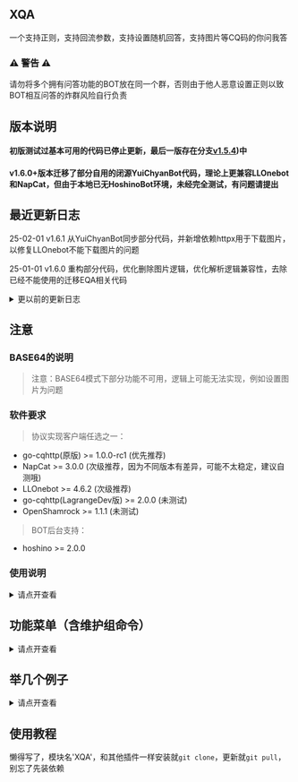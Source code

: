 ## XQA

一个支持正则，支持回流参数，支持设置随机回答，支持图片等CQ码的你问我答

### ⚠ 警告 ⚠

请勿将多个拥有问答功能的BOT放在同一个群，否则由于他人恶意设置正则以致BOT相互问答的炸群风险自行负责

## 版本说明

#### 初版测试过基本可用的代码已停止更新，最后一版存在分支[v1.5.4](https://github.com/azmiao/XQA/tree/v1.5.4))中

#### v1.6.0+版本迁移了部分自用的闭源YuiChyanBot代码，理论上更兼容LLOnebot和NapCat，但由于本地已无HoshinoBot环境，未经完全测试，有问题请提出

## 最近更新日志

25-02-01    v1.6.1  从YuiChyanBot同步部分代码，并新增依赖httpx用于下载图片，以修复LLOnebot不能下载图片的问题

25-01-01    v1.6.0  重构部分代码，优化删除图片逻辑，优化解析逻辑兼容性，去除已经不能使用的迁移EQA相关代码

<details>
<summary>更以前的更新日志</summary>

24-11-05    v1.5.4  优化逻辑，尝试兼容NapCat新版本

24-09-02    v1.5.3  对NapCat最新版本进行兼容处理, [issue #15](https://github.com/azmiao/XQA/issues/15)

24-05-24    v1.5.2  新增图片的base64发送方式，在`util.py`中修改配置即可，默认不启用

23-08-31    v1.5.1  新增分群清空我问或者有人问

23-08-24    v1.5.0  新增分群控制启用或者禁用个人问答的功能，默认启用

23-03-04    v1.4.1  修复删除回答时@人的权限问题，同时增加本文档开头的警告提示【务必看一下】

23-02-05    v1.4.0  新增部分自定义配置在`util.py`中

22-12-08    v1.3.4  复制问答功能新增参数，方便群被封后转移数据，详情见下方维护组命令

22-09-26    v1.3.3  全群不要回答的时候缩减显示长度，[issue #8](https://github.com/azmiao/XQA/issues/8)

22-08-25    v1.3.2  修复普通人可以删除有人问的BUG~~呜呜，为什么现在才有人提醒我~~

22-08-25    v1.3.1  默认接入[@morarity123](https://github.com/morarity123)的自定义词库，比星乃的宽容

22-08-24    v1.3.0  【强烈建议更新】接入敏感词系统，防止出事

22-07-10    v1.2.2  兼容gocq的1.0.0-rc2及以上版本，并修复因为修复问题导致的问题

22-06-28    v1.2.1  改回以前的保存格式，方便转移以及其他可能的操作，修复一些可能出现的问题

22-06-24    v1.2.0  支持下载图片，以防图片过期，从旧版更新请务必使用命令`.xqa_format_data`格式化一次，感谢[@morarity123](https://github.com/morarity123)

22-06-01    v1.1.1  修复图片CQ码存储问题，emmm正则表达式写错了2333

22-05-26    v1.1.0  添加功能“看看全群问M”，“全群不要回答N”，“复制问答from..to..”，修正有人问权限错误

</details>

## 注意

### BASE64的说明

> 注意：BASE64模式下部分功能不可用，逻辑上可能无法实现，例如设置图片为问题

### 软件要求

> 协议实现客户端任选之一：
 + go-cqhttp(原版) >= 1.0.0-rc1 (优先推荐)
 + NapCat >= 3.0.0 (次级推荐，因为不同版本有差异，可能不太稳定，建议自测哦)
 + LLOnebot >= 4.6.2 (次级推荐)
 + go-cqhttp(LagrangeDev版) >= 2.0.0 (未测试)
 + OpenShamrock >= 1.1.1 (未测试)

> BOT后台支持：
 + hoshino >= 2.0.0

### 使用说明

<details>
<summary>请点开查看</summary>

> 设置方式：
+ 支持多行匹配
+ 支持小表情，@人等
+ 支持图片，图片采用本地下载保存，永远不会过期

> 问题设置
+ 支持正则表达式
+ 需要回流请用英文括号分组
+ 只有群管理员可以设置有人问，维护组设置的全群问无特殊权限，等同于有人问，只是相当于多个群同时设置有人问，仅仅是方便维护组的功能

> 回答设置
+ 支持随机回复，用'#'分割回答，可以随机回复这几个回答，加上反斜杠形成'\#'就不会分割
+ 回流用$加数字，$1对应问题中第一个括号里的内容，$2就是第二个，以此类推

> 如何回答
+ 回答时优先完全匹配问题，匹配不到才正则匹配
+ 回答顺序按照设置顺序倒序，后设置的先回答
+ 优先返回第一个匹配到的问题对应的回答
+ 优先回答个人问，匹配不到再回答有人问

> 查看问题
+ 显示原始的问题，不会转义正则表达式
+ 显示顺序按照设置顺序，先设置的显示在前面
+ 普通群员和群管理员都可以查看或搜索：有人问和我问
+ 群管理员可以使用查问答@某人，查看他设置的个人问答，也可加搜索参数
+ 维护组使用看看全群问，可以在所有群里搜索问题

> 不要回答
+ 普通群员可以删除自己的问答，群管理员可以删除有人问
+ 群管理可以使用@某人不要回答，来删除某个群员的个人问答
+ 维护组使用全群不要回答，可以在所有群里都删除某个问答，某个群没有这个问答就跳过

> 添加/删除敏感词
+ 仅限维护组使用，添加敏感词可立刻作用于所有群
+ 支持一次添加多个敏感词或者删除多个敏感词，以空格相隔
+ 仅在使用XQA自带的敏感词库时生效

</details>

## 功能菜单（含维护组命令）

<details>
<summary>请点开查看</summary>

### 一般功能

| 功能命令     | 介绍                           |
|:---------|:-----------------------------|
| 我问A你答B   | 设置个人问题                       |
| 有人问C你答D  | 群管理员设置全群问答                   |
| 查问答@某人   | 限群管理单独查某人的全部问答               |
| 查问答@某人G  | 限群管理单独搜索某人的问答，G为搜索内容         |
| 不要回答H    | 删除某个回答H，优先删除我问其次删除有人问，一次只删一个 |
| @某人不要回答H | 限群管理删除某人的某个回答H               |
| 看看有人问    | 看全群设置的问题                     |
| 看看有人问X   | 搜索全群设置的问题，X为搜索内容             |
| 看看我问     | 看自己设置的问题                     |
| 看看我问Y    | 搜索自己设置的问题，Y为搜索内容             |

### 维护组命令

| 功能命令                  | 介绍                                                                                     |
|:----------------------|:---------------------------------------------------------------------------------------|
| 全群问E你答F               | 维护组设置bot所加的所有群都回答的内容                                                                   |
| 看看全群问M                | 维护组搜索所有群的有人问，M为搜索内容                                                                    |
| 全群不要回答N               | 维护组在每个群的有人问里都删除某个问答，没有就跳过                                                              |
| 复制问答from群号1to群号2      | 仅将群号1的有人问复制到群号2<br>例如：复制问答from11248to114514<br>注：该功能是为了bot新加群方便快速复制其他群的有人问过来，正常情况不建议使用 |
| 复制问答from群号1to群号2-self | 将群号1的个人问答复制到群号2<br>例如：复制问答from11248to114514-self                                       |
| 复制问答from群号1to群号2-full | 将群号1的全部问答（有人问+个人问答）复制到群号2<br>例如：复制问答from11248to114514-full                             |
| XQA新增敏感词 A B C        | 维护组可一次添加不限数量的敏感词，每个敏感词需要用空格隔开                                                          | 
| XQA删除敏感词 A B C        | 维护组可一次删除不限数量的敏感词，每个敏感词需要用空格隔开                                                          |
| XQA禁用我问               | 维护组可在某个群发送命令以禁用该群的个人问答相关功能，默认启用                                                        |
| XQA启用我问               | 维护组可在某个群发送命令以启用该群的个人问答相关功能                                                             |
| XQA清空本群所有我问           | 维护组可在某个群发送命令以清空该群所有人设置的我问                                                              |
| XQA清空本群所有有人问          | 维护组可在某个群发送命令以清空该群的有人问                                                                  |
| XQA提取数据               | 维护组可在某个群发送命令以将数据提取成json                                                                |
| XQA重建数据               | 维护组可在某个群发送命令以将json数据转换回data_temp.sqlite                                                |

</details>

## 举几个例子

<details>
<summary>请点开查看</summary>

#### 设置问题

- 我问111你答222
  
    发送：111

    bot回复：222

- 我问(.{0,19})我(.{0,19})你答$1优衣酱$2
  
    发送：抱着我可爱的自己

    bot回复：抱着优衣酱可爱的自己

- 有人问333你答444#555#666

    发送：333

    bot回复：444或者555或者666，这里是随机发送

- 有人问(这里是某张图片)你答啊哈哈哈，寄汤来咯

    发送：(刚才某张图片)

    bot回复：啊哈哈哈，寄汤来咯

- 我问(.{1,19})饿了你答不准饿

    发送：我饿了

    bot回复：不准饿

#### 查看我问

- 看看我问

    bot回复：(你的所有问答)

- 看看我问123

    bot回复：(和123有关的你的所有问答)

#### 管理员查问答

- 查问答@某人

    bot回复：(这个人的所有问答)

- 查问答@某人456

    bot回复：(这个人的和456有关的所有问答)

</details>

## 使用教程

懒得写了，模块名'XQA'，和其他插件一样安装就`git clone`，更新就`git pull`，别忘了先装依赖
